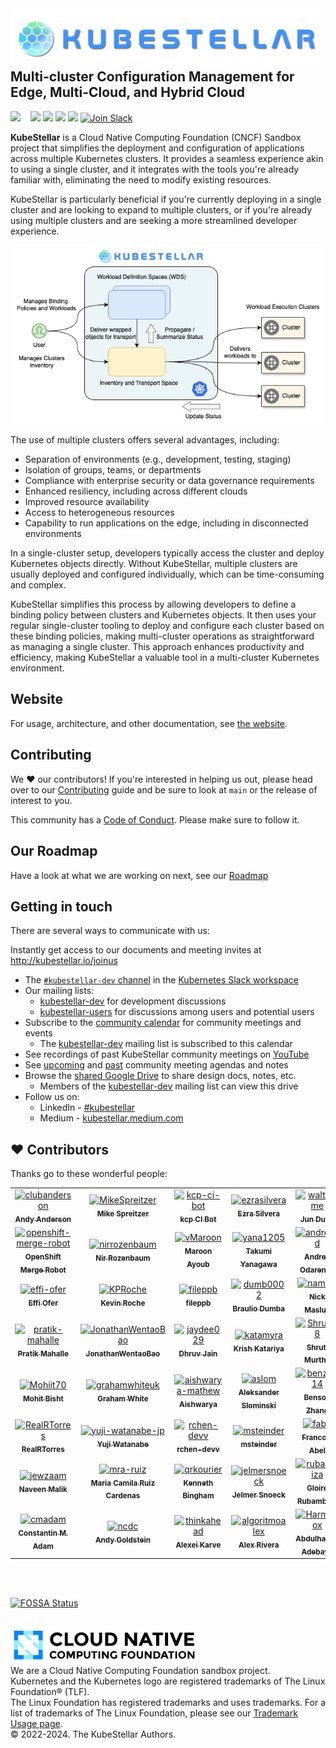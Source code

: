 <!--readme-for-root-start-->

<img alt="" width="500px" align="left" src="KubeStellar-with-Logo.png" />

<br/>
<br/>
<br/>
<br/>

## Multi-cluster Configuration Management for Edge, Multi-Cloud, and Hybrid Cloud

[![](https://img.shields.io/badge/first--timers--only-friendly-blue.svg?style=flat-square)](https://www.firsttimersonly.com/)&nbsp;&nbsp;&nbsp;
[![](https://github.com/kubestellar/kubestellar/actions/workflows/broken-links-crawler.yml/badge.svg)](https://github.com/kubestellar/kubestellar/actions/workflows/broken-links-crawler.yml)
[![](https://www.bestpractices.dev/projects/8266/badge)](https://www.bestpractices.dev/projects/8266)
[![](https://api.scorecard.dev/projects/github.com/kubestellar/kubestellar/badge)](https://scorecard.dev/viewer/?uri=github.com/kubestellar/kubestellar)
[![](https://img.shields.io/endpoint?url=https://artifacthub.io/badge/repository/kubestellar)](https://artifacthub.io/packages/search?repo=kubestellar)
<a href="https://kubernetes.slack.com/archives/C058SUSL5AA"> 
    <img alt="Join Slack" src="https://img.shields.io/badge/KubeStellar-Join%20Slack-blue?logo=slack">
  </a>

**KubeStellar** is a Cloud Native Computing Foundation (CNCF) Sandbox project that simplifies the deployment and configuration of applications across multiple Kubernetes clusters. It provides a seamless experience akin to using a single cluster, and it integrates with the tools you're already familiar with, eliminating the need to modify existing resources.

KubeStellar is particularly beneficial if you're currently deploying in a single cluster and are looking to expand to multiple clusters, or if you're already using multiple clusters and are seeking a more streamlined developer experience.


![KubeStellar High Level View](docs/content/images/kubestellar-high-level.png)


The use of multiple clusters offers several advantages, including:

- Separation of environments (e.g., development, testing, staging)
- Isolation of groups, teams, or departments
- Compliance with enterprise security or data governance requirements
- Enhanced resiliency, including across different clouds
- Improved resource availability
- Access to heterogeneous resources
- Capability to run applications on the edge, including in disconnected environments

In a single-cluster setup, developers typically access the cluster and deploy Kubernetes objects directly. Without KubeStellar, multiple clusters are usually deployed and configured individually, which can be time-consuming and complex.

KubeStellar simplifies this process by allowing developers to define a binding policy between clusters and Kubernetes objects. It then uses your regular single-cluster tooling to deploy and configure each cluster based on these binding policies, making multi-cluster operations as straightforward as managing a single cluster. This approach enhances productivity and efficiency, making KubeStellar a valuable tool in a multi-cluster Kubernetes environment.

## Website

For usage, architecture, and other documentation, see [the website](https://kubestellar.io).

## Contributing

We ❤️ our contributors! If you're interested in helping us out, please head over to our [Contributing](https://github.com/kubestellar/kubestellar/blob/main/CONTRIBUTING.md) guide and be sure to look at `main` or the release of interest to you.

This community has a [Code of Conduct](./CODE_OF_CONDUCT.md). Please make sure to follow it.

## Our Roadmap
Have a look at what we are working on next, see our [Roadmap](docs/content/direct/roadmap.md) 

## Getting in touch

There are several ways to communicate with us:

Instantly get access to our documents and meeting invites at http://kubestellar.io/joinus

- The [`#kubestellar-dev` channel](https://kubernetes.slack.com/archives/C058SUSL5AA) in the [Kubernetes Slack workspace](https://slack.k8s.io)
- Our mailing lists:
    - [kubestellar-dev](https://groups.google.com/g/kubestellar-dev) for development discussions
    - [kubestellar-users](https://groups.google.com/g/kubestellar-users) for discussions among users and potential users
- Subscribe to the [community calendar](https://calendar.google.com/calendar/event?action=TEMPLATE&tmeid=MWM4a2loZDZrOWwzZWQzZ29xanZwa3NuMWdfMjAyMzA1MThUMTQwMDAwWiBiM2Q2NWM5MmJlZDdhOTg4NGVmN2ZlOWUzZjZjOGZlZDE2ZjZmYjJmODExZjU3NTBmNTQ3NTY3YTVkZDU4ZmVkQGc&tmsrc=b3d65c92bed7a9884ef7fe9e3f6c8fed16f6fb2f811f5750f547567a5dd58fed%40group.calendar.google.com&scp=ALL) for community meetings and events
    - The [kubestellar-dev](https://groups.google.com/g/kubestellar-dev) mailing list is subscribed to this calendar
- See recordings of past KubeStellar community meetings on [YouTube](https://www.youtube.com/@kubestellar)
- See [upcoming](https://github.com/kubestellar/kubestellar/issues?q=is%3Aissue+is%3Aopen+label%3Acommunity-meeting) and [past](https://github.com/kubestellar/kubestellar/issues?q=is%3Aissue+is%3Aclosed+label%3Acommunity-meeting) community meeting agendas and notes
- Browse the [shared Google Drive](https://drive.google.com/drive/folders/1p68MwkX0sYdTvtup0DcnAEsnXElobFLS?usp=sharing) to share design docs, notes, etc.
    - Members of the [kubestellar-dev](https://groups.google.com/g/kubestellar-dev) mailing list can view this drive
- Follow us on:
   - LinkedIn - [#kubestellar](https://www.linkedin.com/feed/hashtag/?keywords=kubestellar)
   - Medium - [kubestellar.medium.com](https://medium.com/@kubestellar/list/predefined:e785a0675051:READING_LIST)


## ❤️ Contributors

Thanks go to these wonderful people:

<!-- prettier-ignore-start -->
<!-- markdownlint-disable -->

<!-- readme: collaborators,contributors -start -->
<table>
	<tbody>
		<tr>
            <td align="center">
                <a href="https://github.com/clubanderson">
                    <img src="https://avatars.githubusercontent.com/u/407614?v=4" width="100;" alt="clubanderson"/>
                    <br />
                    <sub><b>Andy Anderson</b></sub>
                </a>
            </td>
            <td align="center">
                <a href="https://github.com/MikeSpreitzer">
                    <img src="https://avatars.githubusercontent.com/u/14296719?v=4" width="100;" alt="MikeSpreitzer"/>
                    <br />
                    <sub><b>Mike Spreitzer</b></sub>
                </a>
            </td>
            <td align="center">
                <a href="https://github.com/kcp-ci-bot">
                    <img src="https://avatars.githubusercontent.com/u/134318005?v=4" width="100;" alt="kcp-ci-bot"/>
                    <br />
                    <sub><b>kcp CI Bot</b></sub>
                </a>
            </td>
            <td align="center">
                <a href="https://github.com/ezrasilvera">
                    <img src="https://avatars.githubusercontent.com/u/13567561?v=4" width="100;" alt="ezrasilvera"/>
                    <br />
                    <sub><b>Ezra Silvera</b></sub>
                </a>
            </td>
            <td align="center">
                <a href="https://github.com/waltforme">
                    <img src="https://avatars.githubusercontent.com/u/8633434?v=4" width="100;" alt="waltforme"/>
                    <br />
                    <sub><b>Jun Duan</b></sub>
                </a>
            </td>
            <td align="center">
                <a href="https://github.com/francostellari">
                    <img src="https://avatars.githubusercontent.com/u/50019234?v=4" width="100;" alt="francostellari"/>
                    <br />
                    <sub><b>Franco Stellari</b></sub>
                </a>
            </td>
		</tr>
		<tr>
            <td align="center">
                <a href="https://github.com/openshift-merge-robot">
                    <img src="https://avatars.githubusercontent.com/u/30189218?v=4" width="100;" alt="openshift-merge-robot"/>
                    <br />
                    <sub><b>OpenShift Merge Robot</b></sub>
                </a>
            </td>
            <td align="center">
                <a href="https://github.com/nirrozenbaum">
                    <img src="https://avatars.githubusercontent.com/u/19717747?v=4" width="100;" alt="nirrozenbaum"/>
                    <br />
                    <sub><b>Nir Rozenbaum</b></sub>
                </a>
            </td>
            <td align="center">
                <a href="https://github.com/vMaroon">
                    <img src="https://avatars.githubusercontent.com/u/73340153?v=4" width="100;" alt="vMaroon"/>
                    <br />
                    <sub><b>Maroon Ayoub</b></sub>
                </a>
            </td>
            <td align="center">
                <a href="https://github.com/yana1205">
                    <img src="https://avatars.githubusercontent.com/u/113283236?v=4" width="100;" alt="yana1205"/>
                    <br />
                    <sub><b>Takumi Yanagawa</b></sub>
                </a>
            </td>
            <td align="center">
                <a href="https://github.com/andreyod">
                    <img src="https://avatars.githubusercontent.com/u/16204273?v=4" width="100;" alt="andreyod"/>
                    <br />
                    <sub><b>Andrey Odarenko</b></sub>
                </a>
            </td>
            <td align="center">
                <a href="https://github.com/pdettori">
                    <img src="https://avatars.githubusercontent.com/u/6678093?v=4" width="100;" alt="pdettori"/>
                    <br />
                    <sub><b>Paolo Dettori</b></sub>
                </a>
            </td>
		</tr>
		<tr>
            <td align="center">
                <a href="https://github.com/effi-ofer">
                    <img src="https://avatars.githubusercontent.com/u/18140413?v=4" width="100;" alt="effi-ofer"/>
                    <br />
                    <sub><b>Effi Ofer</b></sub>
                </a>
            </td>
            <td align="center">
                <a href="https://github.com/KPRoche">
                    <img src="https://avatars.githubusercontent.com/u/25445603?v=4" width="100;" alt="KPRoche"/>
                    <br />
                    <sub><b>Kevin Roche</b></sub>
                </a>
            </td>
            <td align="center">
                <a href="https://github.com/fileppb">
                    <img src="https://avatars.githubusercontent.com/u/124100147?v=4" width="100;" alt="fileppb"/>
                    <br />
                    <sub><b>fileppb</b></sub>
                </a>
            </td>
            <td align="center">
                <a href="https://github.com/dumb0002">
                    <img src="https://avatars.githubusercontent.com/u/25727844?v=4" width="100;" alt="dumb0002"/>
                    <br />
                    <sub><b>Braulio Dumba</b></sub>
                </a>
            </td>
            <td align="center">
                <a href="https://github.com/namasl">
                    <img src="https://avatars.githubusercontent.com/u/144150872?v=4" width="100;" alt="namasl"/>
                    <br />
                    <sub><b>Nick Masluk</b></sub>
                </a>
            </td>
            <td align="center">
                <a href="https://github.com/amanroa">
                    <img src="https://avatars.githubusercontent.com/u/26678552?v=4" width="100;" alt="amanroa"/>
                    <br />
                    <sub><b>Aashni Manroa</b></sub>
                </a>
            </td>
		</tr>
		<tr>
            <td align="center">
                <a href="https://github.com/pratik-mahalle">
                    <img src="https://avatars.githubusercontent.com/u/124587957?v=4" width="100;" alt="pratik-mahalle"/>
                    <br />
                    <sub><b>Pratik Mahalle</b></sub>
                </a>
            </td>
            <td align="center">
                <a href="https://github.com/JonathanWentaoBao">
                    <img src="https://avatars.githubusercontent.com/u/171893847?v=4" width="100;" alt="JonathanWentaoBao"/>
                    <br />
                    <sub><b>JonathanWentaoBao</b></sub>
                </a>
            </td>
            <td align="center">
                <a href="https://github.com/jaydee029">
                    <img src="https://avatars.githubusercontent.com/u/92215138?v=4" width="100;" alt="jaydee029"/>
                    <br />
                    <sub><b>Dhruv Jain</b></sub>
                </a>
            </td>
            <td align="center">
                <a href="https://github.com/katamyra">
                    <img src="https://avatars.githubusercontent.com/u/45225228?v=4" width="100;" alt="katamyra"/>
                    <br />
                    <sub><b>Krish Katariya</b></sub>
                </a>
            </td>
            <td align="center">
                <a href="https://github.com/Shruti78">
                    <img src="https://avatars.githubusercontent.com/u/104200088?v=4" width="100;" alt="Shruti78"/>
                    <br />
                    <sub><b>Shruti Murthy</b></sub>
                </a>
            </td>
            <td align="center">
                <a href="https://github.com/manzil-infinity180">
                    <img src="https://avatars.githubusercontent.com/u/119070053?v=4" width="100;" alt="manzil-infinity180"/>
                    <br />
                    <sub><b>Rahul Vishwakarma</b></sub>
                </a>
            </td>
		</tr>
		<tr>
            <td align="center">
                <a href="https://github.com/Mohiit70">
                    <img src="https://avatars.githubusercontent.com/u/120316966?v=4" width="100;" alt="Mohiit70"/>
                    <br />
                    <sub><b>Mohit Bisht</b></sub>
                </a>
            </td>
            <td align="center">
                <a href="https://github.com/grahamwhiteuk">
                    <img src="https://avatars.githubusercontent.com/u/1632332?v=4" width="100;" alt="grahamwhiteuk"/>
                    <br />
                    <sub><b>Graham White</b></sub>
                </a>
            </td>
            <td align="center">
                <a href="https://github.com/aishwarya-mathew">
                    <img src="https://avatars.githubusercontent.com/u/46677213?v=4" width="100;" alt="aishwarya-mathew"/>
                    <br />
                    <sub><b>Aishwarya </b></sub>
                </a>
            </td>
            <td align="center">
                <a href="https://github.com/aslom">
                    <img src="https://avatars.githubusercontent.com/u/1648338?v=4" width="100;" alt="aslom"/>
                    <br />
                    <sub><b>Aleksander Slominski</b></sub>
                </a>
            </td>
            <td align="center">
                <a href="https://github.com/benzha14">
                    <img src="https://avatars.githubusercontent.com/u/93015397?v=4" width="100;" alt="benzha14"/>
                    <br />
                    <sub><b>Benson Zhang</b></sub>
                </a>
            </td>
            <td align="center">
                <a href="https://github.com/xrstf">
                    <img src="https://avatars.githubusercontent.com/u/127499?v=4" width="100;" alt="xrstf"/>
                    <br />
                    <sub><b>Christoph Mewes</b></sub>
                </a>
            </td>
		</tr>
		<tr>
            <td align="center">
                <a href="https://github.com/RealRTorres">
                    <img src="https://avatars.githubusercontent.com/u/72537940?v=4" width="100;" alt="RealRTorres"/>
                    <br />
                    <sub><b>RealRTorres</b></sub>
                </a>
            </td>
            <td align="center">
                <a href="https://github.com/yuji-watanabe-jp">
                    <img src="https://avatars.githubusercontent.com/u/26372857?v=4" width="100;" alt="yuji-watanabe-jp"/>
                    <br />
                    <sub><b>Yuji Watanabe</b></sub>
                </a>
            </td>
            <td align="center">
                <a href="https://github.com/rchen-devv">
                    <img src="https://avatars.githubusercontent.com/u/169481903?v=4" width="100;" alt="rchen-devv"/>
                    <br />
                    <sub><b>rchen-devv</b></sub>
                </a>
            </td>
            <td align="center">
                <a href="https://github.com/msteinder">
                    <img src="https://avatars.githubusercontent.com/u/9352004?v=4" width="100;" alt="msteinder"/>
                    <br />
                    <sub><b>msteinder</b></sub>
                </a>
            </td>
            <td align="center">
                <a href="https://github.com/fab7">
                    <img src="https://avatars.githubusercontent.com/u/15231306?v=4" width="100;" alt="fab7"/>
                    <br />
                    <sub><b>Francois Abel</b></sub>
                </a>
            </td>
            <td align="center">
                <a href="https://github.com/tingdai">
                    <img src="https://avatars.githubusercontent.com/u/9260276?v=4" width="100;" alt="tingdai"/>
                    <br />
                    <sub><b>Ting Dai</b></sub>
                </a>
            </td>
		</tr>
		<tr>
            <td align="center">
                <a href="https://github.com/jewzaam">
                    <img src="https://avatars.githubusercontent.com/u/480388?v=4" width="100;" alt="jewzaam"/>
                    <br />
                    <sub><b>Naveen Malik</b></sub>
                </a>
            </td>
            <td align="center">
                <a href="https://github.com/mra-ruiz">
                    <img src="https://avatars.githubusercontent.com/u/16118462?v=4" width="100;" alt="mra-ruiz"/>
                    <br />
                    <sub><b>Maria Camila Ruiz Cardenas </b></sub>
                </a>
            </td>
            <td align="center">
                <a href="https://github.com/qrkourier">
                    <img src="https://avatars.githubusercontent.com/u/1434400?v=4" width="100;" alt="qrkourier"/>
                    <br />
                    <sub><b>Kenneth Bingham</b></sub>
                </a>
            </td>
            <td align="center">
                <a href="https://github.com/jelmersnoeck">
                    <img src="https://avatars.githubusercontent.com/u/815655?v=4" width="100;" alt="jelmersnoeck"/>
                    <br />
                    <sub><b>Jelmer Snoeck</b></sub>
                </a>
            </td>
            <td align="center">
                <a href="https://github.com/rubambiza">
                    <img src="https://avatars.githubusercontent.com/u/11816517?v=4" width="100;" alt="rubambiza"/>
                    <br />
                    <sub><b>Gloire Rubambiza </b></sub>
                </a>
            </td>
            <td align="center">
                <a href="https://github.com/eaepstein">
                    <img src="https://avatars.githubusercontent.com/u/56738503?v=4" width="100;" alt="eaepstein"/>
                    <br />
                    <sub><b>eaepstein</b></sub>
                </a>
            </td>
		</tr>
		<tr>
            <td align="center">
                <a href="https://github.com/cmadam">
                    <img src="https://avatars.githubusercontent.com/u/19595758?v=4" width="100;" alt="cmadam"/>
                    <br />
                    <sub><b>Constantin M. Adam</b></sub>
                </a>
            </td>
            <td align="center">
                <a href="https://github.com/ncdc">
                    <img src="https://avatars.githubusercontent.com/u/354?v=4" width="100;" alt="ncdc"/>
                    <br />
                    <sub><b>Andy Goldstein</b></sub>
                </a>
            </td>
            <td align="center">
                <a href="https://github.com/thinkahead">
                    <img src="https://avatars.githubusercontent.com/u/7507482?v=4" width="100;" alt="thinkahead"/>
                    <br />
                    <sub><b>Alexei Karve</b></sub>
                </a>
            </td>
            <td align="center">
                <a href="https://github.com/algoritmoalex">
                    <img src="https://avatars.githubusercontent.com/u/9136079?v=4" width="100;" alt="algoritmoalex"/>
                    <br />
                    <sub><b>Alex Rivera</b></sub>
                </a>
            </td>
            <td align="center">
                <a href="https://github.com/Harmedox">
                    <img src="https://avatars.githubusercontent.com/u/23058620?v=4" width="100;" alt="Harmedox"/>
                    <br />
                    <sub><b>Abdulhamid Adebayo</b></sub>
                </a>
            </td>
		</tr>
	<tbody>
</table>
<!-- readme: collaborators,contributors -end -->

<!-- markdownlint-restore -->
<!-- prettier-ignore-end -->

<br>
<br>

[![FOSSA Status](https://app.fossa.com/api/projects/git%2Bgithub.com%2Fkubestellar%2Fkubestellar.svg?type=large&issueType=license)](https://app.fossa.com/projects/git%2Bgithub.com%2Fkubestellar%2Fkubestellar?ref=badge_large&issueType=license)
<br>
<br>

<td>
    <a href="https://landscape.cncf.io">
        <img src="/docs/overrides/images/cncf-color.png" width="300px;" alt="Cloud Native Computing Foundation Logo"/>
    </a>
</td>
<br>We are a Cloud Native Computing Foundation sandbox project.
<br>Kubernetes and the Kubernetes logo are registered trademarks of The Linux Foundation® (TLF).
<br>The Linux Foundation has registered trademarks and uses trademarks. For a list of trademarks of The Linux Foundation, please see our <a href="https://www.linuxfoundation.org/legal/trademark-usage">Trademark Usage page</a>.
<br>© 2022-2024. The KubeStellar Authors.
<!--readme-for-root-end-->
